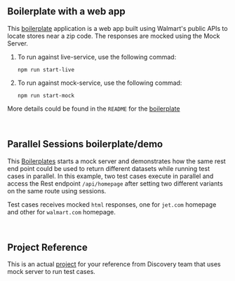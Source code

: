 
## Boilerplate with a web app
This [boilerplate](https://gecgithub01.walmart.com/otto/boilerplate-mocking) application is a web app built using Walmart's public APIs to locate stores near a zip code. The responses are mocked using the Mock Server. 

1. To run against live-service, use the following commad:
    
    `npm run start-live`

1. To run against mock-service, use the following commad:
    
    `npm run start-mock`
   
More details could be found in the `README` for the [boilerplate](https://gecgithub01.walmart.com/otto/boilerplate-mocking)

<br>

## Parallel Sessions boilerplate/demo
This [Boilerplates](https://gecgithub01.walmart.com/otto/boilerplate-mocking-demo) starts a mock server and demonstrates how the same rest end point could be used to return different datasets while running test cases in parallel. In this example, two test cases execute in parallel and access the Rest endpoint `/api/homepage` after setting two different variants on the same route using sessions. 

Test cases receives mocked `html` responses, one for `jet.com` homepage and other for `walmart.com` homepage.

<br>

## Project Reference
This is an actual [project](https://gecgithub01.walmart.com/R-Discovery/home) for your reference from Discovery team that uses mock server to run test cases.
